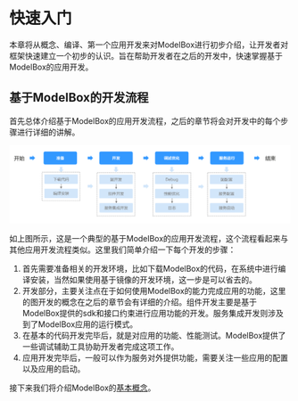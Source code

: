 # 快速入门

本章将从概念、编译、第一个应用开发来对ModelBox进行初步介绍，让开发者对框架快速建立一个初步的认识。旨在帮助开发者在之后的开发中，快速掌握基于ModelBox的应用开发。

## 基于ModelBox的开发流程

首先总体介绍基于ModelBox的应用开发流程，之后的章节将会对开发中的每个步骤进行详细的讲解。

![flow alt rect_w_1280](../assets/images/figure/get-start/flow.png)

如上图所示，这是一个典型的基于ModelBox的应用开发流程，这个流程看起来与其他应用开发流程类似。这里我们简单介绍一下每个开发的步骤：

1. 首先需要准备相关的开发环境，比如下载ModelBox的代码，在系统中进行编译安装，当然如果使用基于镜像的开发环境，这一步是可以省去的。
1. 开发部分，主要关注点在于如何使用ModelBox的能力完成应用的功能，这里的图开发的概念在之后的章节会有详细的介绍。组件开发主要是基于ModelBox提供的sdk和接口约束进行应用功能的开发。服务集成开发则涉及到了ModelBox应用的运行模式。
1. 在基本的代码开发完毕后，就是对应用的功能、性能测试。ModelBox提供了一些调试辅助工具协助开发者完成这项工作。
1. 应用开发完毕后，一般可以作为服务对外提供功能，需要关注一些应用的配置以及应用的启动。

接下来我们将介绍ModelBox的[基本概念](../get-start/conception.md)。
